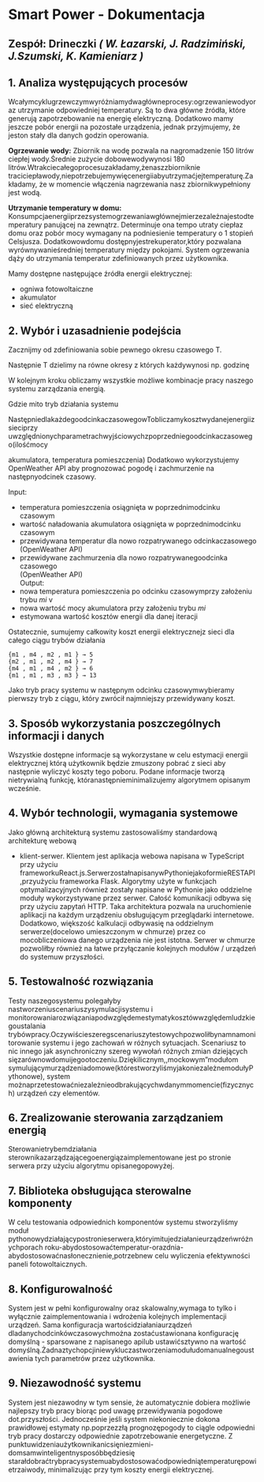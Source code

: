 # Smart Power - Dokumentacja

## Zespół: Drineczki _( W. Łazarski, J. Radzimiński, J.Szumski, K. Kamieniarz )_

## 1. Analiza występujących procesów

Wcałymcyklugrzewczymwyróżniamydwagłówneprocesy:ogrzewaniewodyoraz
utrzymanie odpowiedniej temperatury. Są to dwa główne źródła, które generują
zapotrzebowanie na energię elektryczną. Dodatkowo mamy jeszcze pobór energii na
pozostałe urządzenia, jednak przyjmujemy, że jeston stały dla danych godzin operowania.

**Ogrzewanie wody:**
Zbiornik na wodę pozwala na nagromadzenie 150 litrów ciepłej wody.Średnie zużycie
dobowewodywynosi 180 litrów.Wtrakciecałegoprocesuzakładamy,żenaszzbiorniknie
traciciepławody,niepotrzebujemywięcenergiiabyutrzymaćjejtemperaturę.Zakładamy,
że w momencie włączenia nagrzewania nasz zbiornikwypełniony jest wodą.

**Utrzymanie temperatury w domu:**
Konsumpcjaenergiiprzezsystemogrzewaniawgłównejmierzezależnajestodtemperatury
panującej na zewnątrz. Determinuje ona tempo utraty ciepłaz domu oraz pobór mocy
wymagany na podniesienie temperatury o 1 stopień Celsjusza.
Dodatkowowdomu dostępnyjestrekuperator,który pozwalana wyrównywanieśredniej
temperatury między pokojami. System ogrzewania dąży do utrzymania temperatur
zdefiniowanych przez użytkownika.

Mamy dostępne następujące źródła energii elektrycznej:

- ogniwa fotowoltaiczne
- akumulator
- sieć elektryczną

## 2. Wybór i uzasadnienie podejścia

Zacznijmy od zdefiniowania sobie pewnego okresu czasowego T.

Następnie T dzielimy na równe okresy z których każdywynosi np. godzinę

W kolejnym kroku obliczamy wszystkie możliwe kombinacje pracy naszego systemu
zarządzania energią.

Gdzie mito tryb działania systemu

NastępniedlakażdegoodcinkaczasowegowTobliczamykosztwydanejenergiizsieciprzy
uwzględnionychparametrachwyjściowychzpoprzedniegoodcinkaczasowego(ilośćmocy


akumulatora, temperatura pomieszczenia) Dodatkowo wykorzystujemy OpenWeather API
aby prognozować pogodę i zachmurzenie na następnyodcinek czasowy.

Input: <br />
- temperatura pomieszczenia osiągnięta w poprzednimodcinku czasowym <br />
- wartość naładowania akumulatora osiągnięta w poprzednimodcinku czasowym <br />
- przewidywana temperatur dla nowo rozpatrywanego odcinkaczasowego <br />
(OpenWeather API)
- przewidywane zachmurzenia dla nowo rozpatrywanegoodcinka czasowego <br />
(OpenWeather API) <br />
Output:
- nowa temperatura pomieszczenia po odcinku czasowymprzy założeniu trybu _mi_ v
- nowa wartość mocy akumulatora przy założeniu trybu _mi_ <br />
- estymowana wartość kosztów energii dla danej iteracji <br />

Ostatecznie, sumujemy całkowity koszt energii elektrycznejz sieci dla całego ciągu trybów
działania

```
{m1 , m4 , m2 , m1 } → 5
{m2 , m1 , m2 , m4 } → 7
{m4 , m1 , m4 , m2 } → 6
{m1 , m1 , m3 , m3 } → 13
```

Jako tryb pracy systemu w następnym odcinku czasowymwybieramy pierwszy tryb z ciągu,
który zwrócił najmniejszy przewidywany koszt.

## 3. Sposób wykorzystania poszczególnych informacji i danych

Wszystkie dostępne informacje są wykorzystane w celu estymacji energii elektrycznej
którą użytkownik będzie zmuszony pobrać z sieci aby następnie wyliczyć koszty tego
poboru. Podane informacje tworzą nietrywialną funkcję, któranastępnieminimalizujemy
algorytmem opisanym wcześnie.

## 4. Wybór technologii, wymagania systemowe

Jako główną architekturą systemu zastosowaliśmy standardową architekturę webową
- klient-serwer. Klientem jest aplikacja webowa napisana w TypeScript przy użyciu
frameworkuReact.js.SerwerzostałnapisanywPythoniejakoformieRESTAPI,przyużyciu
frameworka Flask. Algorytmy użyte w funkcjach optymalizacyjnych również zostały
napisane w Pythonie jako oddzielne moduły wykorzystywane przez serwer. Całość
komunikacji odbywa się przy użyciu zapytań HTTP.
    Taka architektura pozwala na uruchomienie aplikacji na każdym urządzeniu
obsługującym przeglądarki internetowe. Dodatkowo, większość kalkulacji odbywasię na
oddzielnym serwerze(docelowo umieszczonym w chmurze) przez co mocobliczeniowa
danego urządzenia nie jest istotna. Serwer w chmurze pozwoliłby również na łatwe
przyłączanie kolejnych modułów / urządzeń do systemuw przyszłości.

## 5. Testowalność rozwiązania

Testy naszegosystemu polegałyby nastworzeniuscenariuszysymulacjisystemu i
monitorowaniarozwiązaniapodwzględemestymatykosztówwzględemludzkiegoustalania
trybówpracy.Oczywiścieszeregscenariuszytestowychpozwoliłbynamnamonitorowanie
systemu i jego zachowań w różnych sytuacjach.
Scenariusz to nic innego jak asynchroniczny szereg wywołań różnych zmian
dziejących sięzarównowdomuijegootoczeniu.Dziękilicznym,,mockowym”modułom
symulującymurządzeniadomowe(którestworzyliśmyjakoniezależnemodułyPythonowe),
system możnaprzetestowaćniezależnieodbrakującychwdanymmomencie(fizycznych)
urządzeń czy elementów.


## 6. Zrealizowanie sterowania zarządzaniem energią

Sterowanietrybemdziałania sterownikazarządzającegoenergiązaimplementowane
jest po stronie serwera przy użyciu algorytmu opisanegopowyżej.

## 7. Biblioteka obsługująca sterowalne komponenty

W celu testowania odpowiednich komponentów systemu stworzyliśmy moduł
pythonowydziałającypostronieserwera,któryimitujedziałanieurządzeńwróżnychporach
roku-abydostosowaćtemperatur-orazdnia-abydostosowaćnasłonecznienie,potrzebnew
celu wyliczenia efektywności paneli fotowoltaicznych.

## 8. Konfigurowalność

System jest w pełni konfigurowalny oraz skalowalny,wymaga to tylko i wyłącznie
zaimplementowania i wdrożenia kolejnych implementacji urządzeń. Sama konfiguracja
wartościdziałaniaurządzeń dladanychodcinkówczasowychmożna zostaćustawionana
konfigurację domyślną - sparsowane z napisanego apilub ustawićsztywno na wartość
domyślną.Żadnaztychopcjiniewykluczastworzeniamodułudomanualnegoustawienia
tych parametrów przez użytkownika.

## 9. Niezawodność systemu

System jest niezawodny w tym sensie, że automatycznie dobiera możliwie najlepszy
tryb pracy biorąc pod uwagę przewidywania pogodowe dot.przyszłości. Jednocześnie jeśli
system niekoniecznie dokona prawidłowej estymaty np.poprzezzłą prognozępogody to
ciągle odpowiedni tryb pracy dostarczy odpowiednie zapotrzebowanie energetyczne. Z
punktuwidzeniaużytkownikanicsięniezmieni-domsamwinteligentnysposóbbędziesię
starałdobraćtrybpracysystemuabydostosowaćodpowiedniątemperaturępowietrzaiwody,
minimalizując przy tym koszty energii elektrycznej.



